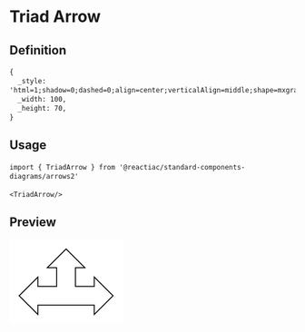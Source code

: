 # Triad Arrow

## Definition

```
{
  _style: 'html=1;shadow=0;dashed=0;align=center;verticalAlign=middle;shape=mxgraph.arrows2.triadArrow;dy=10;dx=20;arrowHead=40;',
  _width: 100,
  _height: 70,
}
```

## Usage

```
import { TriadArrow } from '@reactiac/standard-components-diagrams/arrows2'

<TriadArrow/>
```

## Preview

<img src="./triad-arrow.png" width="200"/>
